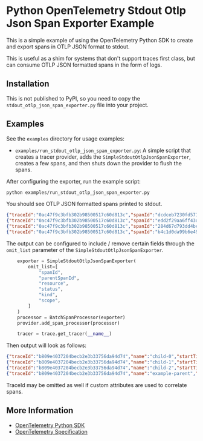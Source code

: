 # Python OpenTelemetry Stdout Otlp Json Span Exporter Example

This is a simple example of using the OpenTelemetry Python SDK to create and export spans in OTLP JSON format to stdout.

This is useful as a shim for systems that don't support traces first class, but can consume OTLP JSON formatted spans in the form of logs.

## Installation

This is not published to PyPI, so you need to copy the `stdout_otlp_json_span_exporter.py` file into your project.

## Examples

See the `examples` directory for usage examples:

- `examples/run_stdout_otlp_json_span_exporter.py`: A simple script that creates a tracer provider, adds the `SimpleStdoutOtlpJsonSpanExporter`, creates a few spans, and then shuts down the provider to flush the spans.

After configuring the exporter, run the example script:

```bash
python examples/run_stdout_otlp_json_span_exporter.py
```

You should see OTLP JSON formatted spans printed to stdout.

```json
{"traceId":"0ac47f9c3bfb302b98500517c60d813c","spanId":"dcdceb7230fd5715","parentSpanId":"b4c1d0da99b6e49f","name":"child-0","startTimeUnixNano":"1756310754744863470","endTimeUnixNano":"1756310754795012149","attributes":{"index":0},"scope":{"name":"__main__"}}
{"traceId":"0ac47f9c3bfb302b98500517c60d813c","spanId":"edd2f29aa6ff43d6","parentSpanId":"b4c1d0da99b6e49f","name":"child-1","startTimeUnixNano":"1756310754795145418","endTimeUnixNano":"1756310754845248824","attributes":{"index":1},"scope":{"name":"__main__"}}
{"traceId":"0ac47f9c3bfb302b98500517c60d813c","spanId":"284d67d793dd4bce","parentSpanId":"b4c1d0da99b6e49f","name":"child-2","startTimeUnixNano":"1756310754845375782","endTimeUnixNano":"1756310754895513995","attributes":{"index":2},"scope":{"name":"__main__"}}
{"traceId":"0ac47f9c3bfb302b98500517c60d813c","spanId":"b4c1d0da99b6e49f","parentSpanId":"","name":"example-parent","startTimeUnixNano":"1756310754744791584","endTimeUnixNano":"1756310754895555012","attributes":{"example.attr":"parent"},"scope":{"name":"__main__"}}
```

The output can be configured to include / remove certain fields through the `omit_list` parameter of the `SimpleStdoutOtlpJsonSpanExporter`.

```python
    exporter = SimpleStdoutOtlpJsonSpanExporter(
        omit_list=[
            "spanId",
            "parentSpanId",
            "resource",
            "status",
            "kind",
            "scope",
        ]
    )
    processor = BatchSpanProcessor(exporter)
    provider.add_span_processor(processor)

    tracer = trace.get_tracer(__name__)
```

Then output will look as follows:

```json
{"traceId":"b809e4037204becb2e3b33756da94d74","name":"child-0","startTimeUnixNano":"1756310787766371890","endTimeUnixNano":"1756310787816517962","attributes":{"index":0}}
{"traceId":"b809e4037204becb2e3b33756da94d74","name":"child-1","startTimeUnixNano":"1756310787816641837","endTimeUnixNano":"1756310787866788836","attributes":{"index":1}}
{"traceId":"b809e4037204becb2e3b33756da94d74","name":"child-2","startTimeUnixNano":"1756310787866906342","endTimeUnixNano":"1756310787917046646","attributes":{"index":2}}
{"traceId":"b809e4037204becb2e3b33756da94d74","name":"example-parent","startTimeUnixNano":"1756310787766305824","endTimeUnixNano":"1756310787917085487","attributes":{"example.attr":"parent"}}
```

TraceId may be omitted as well if custom attributes are used to correlate spans.

## More Information

- [OpenTelemetry Python SDK](https://opentelemetry.io/docs/instrumentation/python/)
- [OpenTelemetry Specification](https://opentelemetry.io/docs/specs/)
